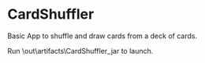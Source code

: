 # CardShuffler
Basic App to shuffle and draw cards from a deck of cards.

Run \out\artifacts\CardShuffler_jar to launch.
